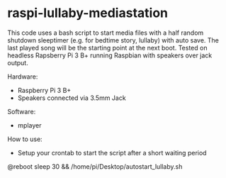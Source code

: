 # raspi-lullaby-mediastation
This code uses a bash script to start media files with a half random shutdown sleeptimer (e.g. for bedtime story, lullaby) with auto save. The last played song will be the starting point at the next boot. Tested on headless Rapsberry Pi 3 B+ running Raspbian with speakers over jack output.

Hardware:
  * Raspberry Pi 3 B+
  * Speakers connected via  3.5mm Jack

Software:
  * mplayer

How to use:
  * Setup your crontab to start the script after a short waiting period
    
  @reboot sleep 30 && /home/pi/Desktop/autostart_lullaby.sh

